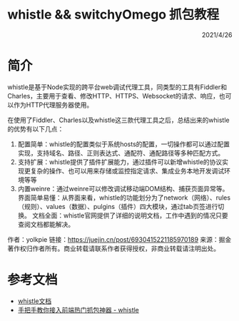 whistle && switchyOmego 抓包教程
=========================
 <div style="text-align: right">  2021/4/26 </div>
 
# 简介
whistle是基于Node实现的跨平台web调试代理工具，同类型的工具有Fiddler和Charles，主要用于查看、修改HTTP、HTTPS、Websocket的请求、响应，也可以作为HTTP代理服务器使用。

在使用了Fiddler、Charles以及whistle这三款代理工具之后，总结出来的whistle的优势有以下几点：

1. 配置简单：whistle的配置类似于系统hosts的配置，一切操作都可以通过配置实现，支持域名、路径、正则表达式、通配符、通配路径等多种匹配方式。
2. 支持扩展：whistle提供了插件扩展能力，通过插件可以新增whistle的协议实现更复杂的操作、也可以用来存储或监控指定请求、集成业务本地开发调试环境等等
3. 内置weinre：通过weinre可以修改调试移动端DOM结构、捕获页面异常等。
界面简单易懂：从界面来看，whistle的功能划分为了network（网络）、rules（规则）、values（数据）、pulgins（插件）四大模块，通过tab页签进行切换。
文档全面：whistle官网提供了详细的说明文档，工作中遇到的情况只要查阅文档都能解决。

作者：yolkpie
链接：https://juejin.cn/post/6930415221185970189
来源：掘金
著作权归作者所有。商业转载请联系作者获得授权，非商业转载请注明出处。
# 参考文档
* [whistle文档](http://wproxy.org/whistle/)
* [手把手教你接入前端热门抓包神器 - whistle](https://mp.weixin.qq.com/s?__biz=MzI1ODE4NzE1Nw==&mid=2247488739&idx=1&sn=d026ac0d064582c98e7171c2271e3ddf)